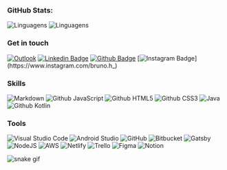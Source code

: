 <!-- ## I'm, Bruno Dórea
### Dev Java. -->

### GitHub Stats:

![Linguagens](https://github-readme-stats.vercel.app/api?username=brunodorea&show_icons=true&theme=dracula&include_all_commits=true&count_private=true)
![Linguagens](https://github-readme-stats.vercel.app/api/top-langs/?username=brunodorea&layout=compact&langs_count=7&theme=dracula)


### Get in touch

[![Outlook](https://img.shields.io/badge/Microsoft_Outlook-0078D4?style=for-the-badge&logo=microsoft-outlook&logoColor=white)](mailto:brunodorea@outlook.com.br)
[![Linkedin Badge](https://img.shields.io/badge/LinkedIn-0077B5?style=for-the-badge&logo=linkedin&logoColor=white&link=https://www.linkedin.com/in/bruno-d%C3%B3rea-971aa290/)](https://www.linkedin.com/in/brunohfdorea/)
[![Github Badge](https://img.shields.io/badge/GitHub-100000?style=for-the-badge&logo=github&logoColor=white&link=https://github.com/BrunoDorearias10/)](https://github.com/BrunoDorea)
[![Instagram Badge](https://img.shields.io/badge/Instagram-E4405F?style=for-the-badge&logo=instagram&logoColor=white&link=https://www.instagram.com/bruno.h_)](https://www.instagram.com/bruno.h_)
<!-- [![Linktree](https://img.shields.io/badge/linktree-1de9b6?style=for-the-badge&logo=linktree&logoColor=white)](https://linktr.ee/bruno.dorea)
[![Perfil Dev.to](https://img.shields.io/badge/dev.to-0A0A0A?style=for-the-badge&logo=dev.to&logoColor=white)](https://dev.to/brunodorea)
[![CodePen](https://img.shields.io/badge/Codepen-000000?style=for-the-badge&logo=codepen&logoColor=white)](https://codepen.io/brunodorea)
[![Stack Overflow](https://img.shields.io/badge/-Stackoverflow-FE7A16?style=for-the-badge&logo=stack-overflow&logoColor=white)](https://pt.stackoverflow.com/users/281386/bruno)
[![Github Site](https://img.shields.io/badge/BrunoDorea.GitHub.io-black?style=for-the-badge&logo={BrunoDorea.GitHub.io}&logoColor=white&link=https://brunodorea.github.io/)](https://brunodorea.github.io/)
[![Github Portifolio](https://img.shields.io/badge/Bruno%20Labs-gray?style=for-the-badge&logo={Bruno-Labs}&logoColor=black&link=https://bruno-labs.netlify.app/)](https://bruno-labs.netlify.app/) -->


### Skills
![Markdown](https://img.shields.io/badge/markdown-%23000000.svg?style=for-the-badge&logo=markdown&logoColor=white)
![Github JavaScript](https://img.shields.io/badge/JavaScript-F7DF1E?style=for-the-badge&logo=javascript&logoColor=black)
![Github HTML5](https://img.shields.io/badge/HTML5-E34F26?style=for-the-badge&logo=html5&logoColor=white)
![Github CSS3](https://img.shields.io/badge/CSS-239120?&style=for-the-badge&logo=css3&logoColor=white)
![Java](https://img.shields.io/badge/java-%23ED8B00.svg?style=for-the-badge&logo=java&logoColor=white)
![Github Kotlin](https://img.shields.io/badge/Kotlin-1e6e42?style=for-the-badge&logo=Kotlin&logoColor=white)


### Tools

![Visual Studio Code](https://img.shields.io/badge/Visual%20Studio%20Code-0078d7.svg?style=for-the-badge&logo=visual-studio-code&logoColor=white)
![Android Studio](https://img.shields.io/badge/Android%20Studio-3DDC84.svg?style=for-the-badge&logo=android-studio&logoColor=white)
![GitHub](https://img.shields.io/badge/github-%23121011.svg?style=for-the-badge&logo=github&logoColor=white)
![Bitbucket](https://img.shields.io/badge/bitbucket-%230047B3.svg?style=for-the-badge&logo=bitbucket&logoColor=white)
![Gatsby](https://img.shields.io/badge/Gatsby-%23663399.svg?style=for-the-badge&logo=gatsby&logoColor=white)
![NodeJS](https://img.shields.io/badge/node.js-6DA55F?style=for-the-badge&logo=node.js&logoColor=white)
![AWS](https://img.shields.io/badge/AWS-%23FF9900.svg?style=for-the-badge&logo=amazon-aws&logoColor=white)
![Netlify](https://img.shields.io/badge/netlify-%23000000.svg?style=for-the-badge&logo=netlify&logoColor=#00C7B7)
![Trello](https://img.shields.io/badge/Trello-%23026AA7.svg?style=for-the-badge&logo=Trello&logoColor=white)
![Figma](https://img.shields.io/badge/figma-%23F24E1E.svg?style=for-the-badge&logo=figma&logoColor=white)
![Notion](https://img.shields.io/badge/Notion-%23000000.svg?style=for-the-badge&logo=notion&logoColor=white)


![snake gif](https://github.com/BrunoDorea/BrunoDorea/blob/output/github-contribution-grid-snake.gif)
